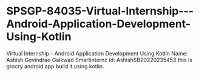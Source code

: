 # SPSGP-84035-Virtual-Internship---Android-Application-Development-Using-Kotlin
Virtual Internship - Android Application Development Using Kotlin
Name: Ashish Govindrao Gaikwad
Smartinternz id: AshishSB20220235453
 this is grocry android app build it using kotlin.
